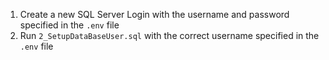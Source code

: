 1. Create a new SQL Server Login with the username and password specified in the `.env` file
2. Run `2_SetupDataBaseUser.sql` with the correct username specified in the `.env` file